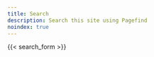 ```yaml
---
title: Search
description: Search this site using Pagefind
noindex: true
---
```


{{< search_form >}}
